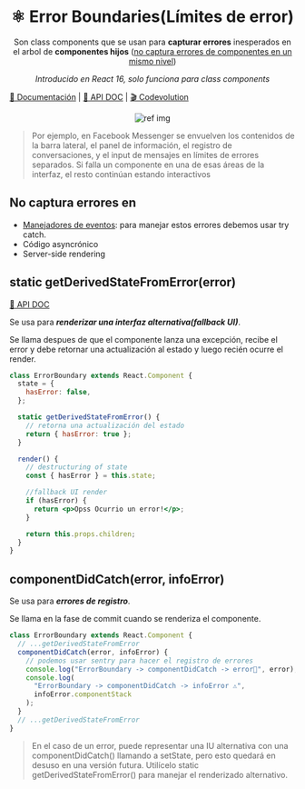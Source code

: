 <h1 align="center">⚛️ Error Boundaries(Límites de error)</h1>
<p align="center">
Son class components que se usan para <b>capturar errores</b> inesperados en el arbol de <b>componentes hijos</b>  (<a href="https://codepen.io/gaearon/pen/wqvxGa?editors=0010">no captura errores de componentes en un mismo nivel</a>)
</p>
<p align="center">
<i>Introducido en React 16, solo funciona para class components</i>
</p>

[📖 Documentación](https://es.reactjs.org/docs/error-boundaries.html) |
[📖 API DOC](https://reactjs.org/docs/react-component.html#error-boundaries) |
[🎬 Codevolution](https://www.youtube.com/watch?v=DNYXgtZBRPE)

<p align="center">
<img src="https://scotch-res.cloudinary.com/image/upload/w_1050,q_auto:good,f_auto/media/38945/hmLZ5RnRgqrEBXdXpIYQ_Error_handling_in_React_16_using_Error_Boundaries.png.jpg" alt="ref img"/>
</p>

> Por ejemplo, en Facebook Messenger se envuelven los contenidos de la barra lateral, el panel de información, el registro de conversaciones, y el input de mensajes en límites de errores separados. Si falla un componente en una de esas áreas de la interfaz, el resto continúan estando interactivos

## No captura errores en

- [Manejadores de eventos](https://es.reactjs.org/docs/error-boundaries.html#how-about-event-handlers): para manejar estos errores debemos usar try catch.
- Código asyncrónico
- Server-side rendering

## static getDerivedStateFromError(error)

[📖 API DOC](https://reactjs.org/docs/react-component.html#static-getderivedstatefromerror)

Se usa para ***renderizar una interfaz alternativa(fallback UI)***.

Se llama despues de que el componente lanza una excepción, recibe el error y debe retornar una actualización al estado y luego recién ocurre el render.

```jsx
class ErrorBoundary extends React.Component {
  state = {
    hasError: false,
  };

  static getDerivedStateFromError() {
    // retorna una actualización del estado
    return { hasError: true };
  }

  render() {
    // destructuring of state
    const { hasError } = this.state;

    //fallback UI render
    if (hasError) {
      return <p>Opss Ocurrio un error!</p>;
    }

    return this.props.children;
  }
}
```

## componentDidCatch(error, infoError)

Se usa para ***errores de registro***.

Se llama en la fase de commit cuando se renderiza el componente.

```jsx
class ErrorBoundary extends React.Component {
  // ...getDerivedStateFromError
  componentDidCatch(error, infoError) {
    // podemos usar sentry para hacer el registro de errores
    console.log("ErrorBoundary -> componentDidCatch -> error🚫", error);
    console.log(
      "ErrorBoundary -> componentDidCatch -> infoError ⚠️",
      infoError.componentStack
    );
  }
  // ...getDerivedStateFromError
}
```

> En el caso de un error, puede representar una IU alternativa con una componentDidCatch() llamando a setState, pero esto quedará en desuso en una versión futura. Utilícelo static getDerivedStateFromError() para manejar el renderizado alternativo.
